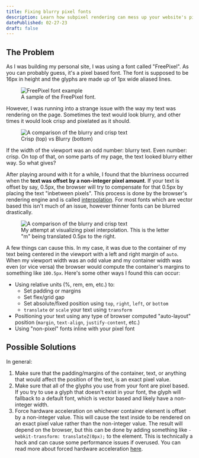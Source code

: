 ```yaml
---
title: Fixing blurry pixel fonts
description: Learn how subpixel rendering can mess up your website's pixel font and how you can fix it!
datePublished: 02-27-23
draft: false
---
```


## The Problem

As I was building my personal site, I was using a font called "FreePixel". As you can probably guess, it's a pixel based font. The font is supposed to be 16px in height and the glyphs are made up of 1px wide aliased lines.

<figure>
<img src="/images/posts/fixing-blurry-pixel-fonts/FreePixel_example.webp" alt="FreePixel font example" style="aspect-ratio: 417 / 99" />
<figcaption>A sample of the FreePixel font.</figcaption>
</figure>

However, I was running into a strange issue with the way my text was rendering on the page. Sometimes the text would look blurry, and other times it would look crisp and pixelated as it should. 

<figure>
<img src="/images/posts/fixing-blurry-pixel-fonts/blurry_crisp_comparison.webp" alt="A comparison of the blurry and crisp text" />
<figcaption>Crisp (top) vs Blurry (bottom)</figcaption>
</figure>

If the width of the viewport was an odd number: blurry text. Even number: crisp. On top of that, on some parts of my page, the text looked blurry either way. So what gives?

After playing around with it for a while, I found that the blurriness occurred when the **text was offset by a non-integer pixel amount**. If your text is offset by say, 0.5px, the browser will try to compensate for that 0.5px by placing the text "inbetween pixels". This process is done by the browser's rendering engine and is called [interpolation](https://www.cambridgeincolour.com/tutorials/image-interpolation.htm). For most fonts which are vector based this isn't much of an issue, however thinner fonts can be blurred drastically.

<figure>
<img src="/images/posts/fixing-blurry-pixel-fonts/interpolation_small.webp" alt="A comparison of the blurry and crisp text" />
<figcaption>My attempt at visualizing pixel interpolation. This is the letter "m" being translated 0.5px to the right.</figcaption>
</figure>

A few things can cause this. In my case, it was due to the container of my text being centered in the viewport with a left and right margin of `auto`. When my viewport width was an odd value and my container width was even (or vice versa) the browser would compute the container's margins to something like `100.5px`. Here's some other ways I found this can occur:

- Using relative units (%, rem, em, etc.) to:
    - Set padding or margins
    - Set flex/grid gap
    - Set absolute/fixed position using `top`, `right`, `left`, or `bottom`
    - `translate` or `scale` your text using `transform`
- Positioning your text using any type of browser computed "auto-layout" position (`margin`, `text-align`, `justify-content`, etc.)
- Using "non-pixel" fonts inline with your pixel font

## Possible Solutions

In general:
1. Make sure that the padding/margins of the container, text, or anything that would affect the position of the text, is an exact pixel value.
2. Make sure that all of the glyphs you use from your font are pixel based. If you try to use a glyph that doesn't exist in your font, the glyph will fallback to a default font, which is vector based and likely have a non-integer width.
3. Force hardware acceleration on whichever container element is offset by a non-integer value. This will cause the text inside to be rendered on an exact pixel value rather than the non-integer value. The result will depend on the browser, but this can be done by adding something like `-webkit-transform: translateZ(0px);` to the element. This is technically a hack and can cause some performance issues if overused. You can read more about forced hardware acceleration [here](https://www.smashingmagazine.com/2016/12/gpu-animation-doing-it-right/).
